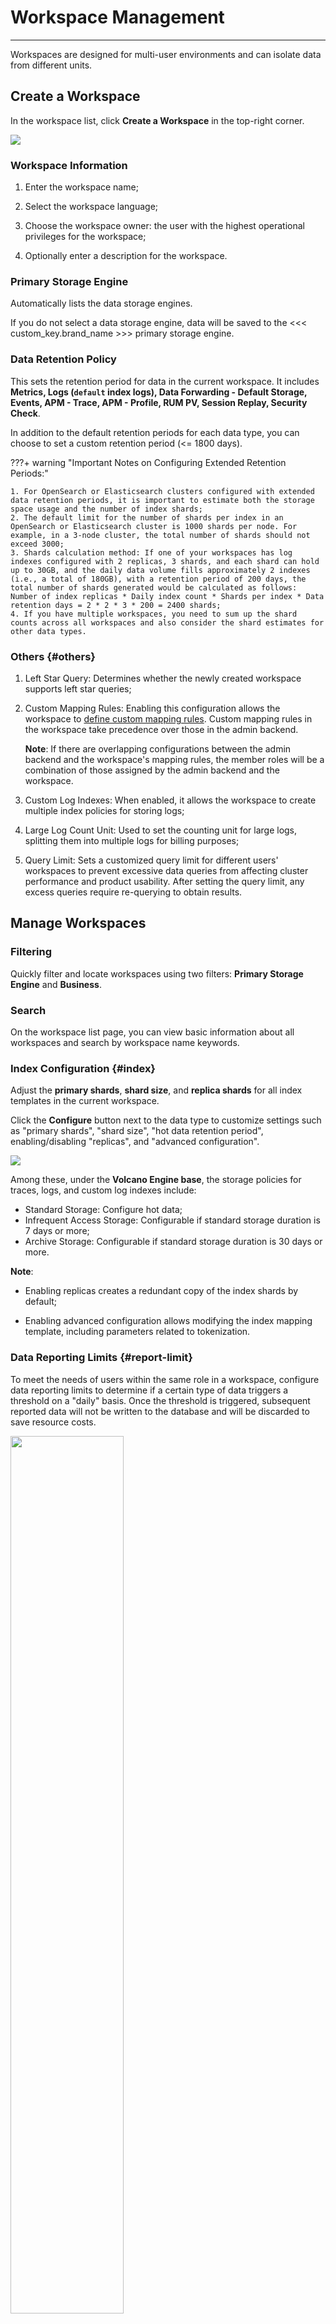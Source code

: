 # Workspace Management
---

Workspaces are designed for multi-user environments and can isolate data from different units.

## Create a Workspace

In the workspace list, click **Create a Workspace** in the top-right corner.

![](img/pass-1.png)

### Workspace Information

1. Enter the workspace name;    

2. Select the workspace language;

3. Choose the workspace owner: the user with the highest operational privileges for the workspace;    
4. Optionally enter a description for the workspace.

### Primary Storage Engine

Automatically lists the data storage engines.

If you do not select a data storage engine, data will be saved to the <<< custom_key.brand_name >>> primary storage engine.

### Data Retention Policy

This sets the retention period for data in the current workspace. It includes **Metrics, Logs (`default` index logs), Data Forwarding - Default Storage, Events, APM - Trace, APM - Profile, RUM PV, Session Replay, Security Check**.

In addition to the default retention periods for each data type, you can choose to set a custom retention period (<= 1800 days).

???+ warning "Important Notes on Configuring Extended Retention Periods:"

    1. For OpenSearch or Elasticsearch clusters configured with extended data retention periods, it is important to estimate both the storage space usage and the number of index shards;
    2. The default limit for the number of shards per index in an OpenSearch or Elasticsearch cluster is 1000 shards per node. For example, in a 3-node cluster, the total number of shards should not exceed 3000;
    3. Shards calculation method: If one of your workspaces has log indexes configured with 2 replicas, 3 shards, and each shard can hold up to 30GB, and the daily data volume fills approximately 2 indexes (i.e., a total of 180GB), with a retention period of 200 days, the total number of shards generated would be calculated as follows: Number of index replicas * Daily index count * Shards per index * Data retention days = 2 * 2 * 3 * 200 = 2400 shards;
    4. If you have multiple workspaces, you need to sum up the shard counts across all workspaces and also consider the shard estimates for other data types.


### Others {#others}

<!--
6. Index Merging: Collected data creates different indexes based on data type. More indexes mean more storage space used. To save storage space, you can enable index merging for the workspace;

- When index merging is enabled, the workspace creates data indexes according to Metrics, Logs/CI Monitoring/Synthetic Tests/Security Check, Backup Logs, Events, User Access/APM (trace, profile);

*Example: Adding a workspace with index merging enabled:*

- When index merging is disabled, the workspace creates data indexes according to Metrics, Logs, Backup Logs, Events, APM, User Access, Security Check;

**Example: Adding a workspace with index merging disabled:**

![](img/10.admin_1.1.png)

???+ warning "Note"

    - If you have selected a storage type, index merging cannot be enabled;         
    - Adjusting index merging will result in the deletion of old indexes and historical data in the workspace, which cannot be recovered.
-->

1. Left Star Query: Determines whether the newly created workspace supports left star queries;

2. Custom Mapping Rules: Enabling this configuration allows the workspace to [define custom mapping rules](./custom-mapping.md). Custom mapping rules in the workspace take precedence over those in the admin backend.

    **Note**: If there are overlapping configurations between the admin backend and the workspace's mapping rules, the member roles will be a combination of those assigned by the admin backend and the workspace.

3. Custom Log Indexes: When enabled, it allows the workspace to create multiple index policies for storing logs;

4. Large Log Count Unit: Used to set the counting unit for large logs, splitting them into multiple logs for billing purposes;

5. Query Limit: Sets a customized query limit for different users' workspaces to prevent excessive data queries from affecting cluster performance and product usability. After setting the query limit, any excess queries require re-querying to obtain results.


## Manage Workspaces

### Filtering 

Quickly filter and locate workspaces using two filters: **Primary Storage Engine** and **Business**.

### Search

On the workspace list page, you can view basic information about all workspaces and search by workspace name keywords.

### Index Configuration {#index}

Adjust the **primary shards**, **shard size**, and **replica shards** for all index templates in the current workspace.

Click the **Configure** button next to the data type to customize settings such as "primary shards", "shard size", "hot data retention period", enabling/disabling "replicas", and "advanced configuration".

![](img/10.admin_5.png)

Among these, under the **Volcano Engine base**, the storage policies for traces, logs, and custom log indexes include:

- Standard Storage: Configure hot data;
- Infrequent Access Storage: Configurable if standard storage duration is 7 days or more;
- Archive Storage: Configurable if standard storage duration is 30 days or more.


**Note**:

- Enabling replicas creates a redundant copy of the index shards by default;

- Enabling advanced configuration allows modifying the index mapping template, including parameters related to tokenization.


### Data Reporting Limits {#report-limit}

To meet the needs of users within the same role in a workspace, configure data reporting limits to determine if a certain type of data triggers a threshold on a "daily" basis. Once the threshold is triggered, subsequent reported data will not be written to the database and will be discarded to save resource costs.

<img src="../img/report-limit-1.png" width="60%" >

As shown, you can configure limits for Metrics, Network (number of hosts), Log entries, APM Trace counts, APM Profile entries, RUM PV counts, and Synthetic Test frequencies.

**Note**:

- `0` indicates that all corresponding data will be discarded without being written, meaning no upper limit;

- Metrics and network data, due to their time series and network dimensions, do not have quantity limits; only data write restrictions or no restrictions apply.


### View Members

Click to enter the members page of the corresponding workspace to view all member details.

You can perform actions like searching, modifying roles, and deleting members.


**Note**: A workspace can only have one owner. Changing another member to the owner demotes the original owner to an administrator.


#### Add Users

1. Click to enter the add page;
2. Select members;
3. Set role permissions;
4. Click Confirm.

![](img/10.admin_1.png)

**Note**: You can add existing system members here. If adding a new system member, you must first add them successfully on the [**Users > Add User**](./user.md#add) page before performing this operation.


### Modify/Delete Members

Click to modify the workspace configuration or directly delete the workspace.


## Delete Workspace

After clicking to delete a workspace, users will no longer be able to log in to that workspace, and data will stop being reported.

<<< custom_key.brand_name >>> will not immediately clear the data and configurations but will retain them for seven days to avoid unnecessary issues from accidental deletions.
